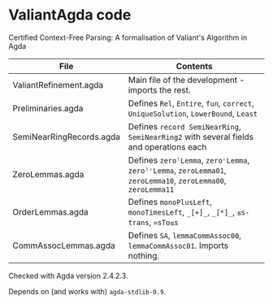 # ValiantAgda code

Certified Context-Free Parsing: A formalisation of Valiant's Algorithm in Agda

| File                       | Contents                  |
| -------------------------- | ------------------------- |
| ValiantRefinement.agda     | Main file of the development - imports the rest.
| Preliminaries.agda         | Defines `Rel`, `Entire`, `fun`, `correct`, `UniqueSolution`, `LowerBound`, `Least`
| SemiNearRingRecords.agda   | Defines `record SemiNearRing`, `SemiNearRing2` with several fields and operations each
| ZeroLemmas.agda            | Defines `zeroˡLemma`, `zeroʳLemma`, `zeroˡʳLemma`, `zeroLemma01`, `zeroLemma10`, `zeroLemma00`, `zeroLemma11`
| OrderLemmas.agda           | Defines `monoPlusLeft`, `monoTimesLeft`, `_[+]_`, `_[*]_`, `≤s-trans`, `≃sTo≤s`
| CommAssocLemmas.agda       | Defines `SA`, `lemmaCommAssoc00`, `lemmaCommAssoc01`. Imports nothing.

Checked with Agda version 2.4.2.3.

Depends on (and works with) `agda-stdlib-0.9`.
